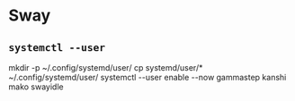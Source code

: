 # Sway

## `systemctl --user`

mkdir -p ~/.config/systemd/user/
cp systemd/user/* ~/.config/systemd/user/
systemctl --user enable --now gammastep kanshi mako swayidle
